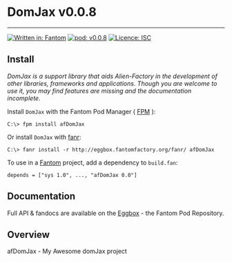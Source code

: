 # DomJax v0.0.8
---

[![Written in: Fantom](http://img.shields.io/badge/written%20in-Fantom-lightgray.svg)](https://fantom-lang.org/)
[![pod: v0.0.8](http://img.shields.io/badge/pod-v0.0.8-yellow.svg)](http://eggbox.fantomfactory.org/pods/afDomJax)
[![Licence: ISC](http://img.shields.io/badge/licence-ISC-blue.svg)](https://choosealicense.com/licenses/isc/)

## <a name="Install"></a>Install

*DomJax is a support library that aids Alien-Factory in the development of other libraries, frameworks and applications. Though you are welcome to use it, you may find features are missing and the documentation incomplete.*

Install `DomJax` with the Fantom Pod Manager ( [FPM](http://eggbox.fantomfactory.org/pods/afFpm) ):

    C:\> fpm install afDomJax

Or install `DomJax` with [fanr](https://fantom.org/doc/docFanr/Tool.html#install):

    C:\> fanr install -r http://eggbox.fantomfactory.org/fanr/ afDomJax

To use in a [Fantom](https://fantom-lang.org/) project, add a dependency to `build.fan`:

    depends = ["sys 1.0", ..., "afDomJax 0.0"]

## <a name="documentation"></a>Documentation

Full API & fandocs are available on the [Eggbox](http://eggbox.fantomfactory.org/pods/afDomJax/) - the Fantom Pod Repository.

## Overview

afDomJax - My Awesome domJax project

